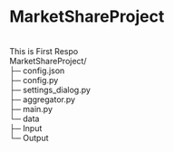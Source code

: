 # MarketShareProject
<br>
This is First Respo
<br>
  MarketShareProject/
  <br>
  ├─ config.json
  <br>
  ├─ config.py
  <br>
  ├─ settings_dialog.py
  <br>
  ├─ aggregator.py
  <br>
  ├─ main.py
  <br>
  └─ data
  <br>
      ├─ Input
      <br>
      └─ Output
    
